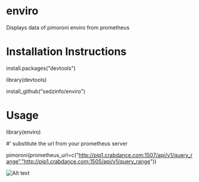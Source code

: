 # enviro
Displays data of pimoroni enviro from prometheus

# Installation Instructions

install.packages("devtools")

library(devtools)

install_github("sedzinfo/enviro")

# Usage

library(enviro)

#' substitute the url from your prometheus server

pimoroni(prometheus_url=c("http://pip1.crabdance.com:1507/api/v1/query_range","http://pip1.crabdance.com:1505/api/v1/query_range"))


![Alt text]([https://github.com/sedzinfo/enviro/blob/main/script.png](https://github.com/sedzinfo/enviro/blob/main/enviro1.png))
